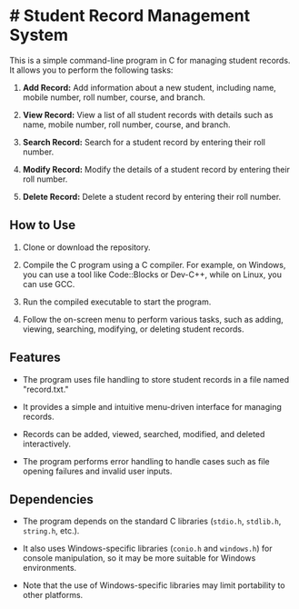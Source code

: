 # # Student Record Management System

This is a simple command-line program in C for managing student records. It allows you to perform the following tasks:

1. **Add Record:** Add information about a new student, including name, mobile number, roll number, course, and branch.

2. **View Record:** View a list of all student records with details such as name, mobile number, roll number, course, and branch.

3. **Search Record:** Search for a student record by entering their roll number.

4. **Modify Record:** Modify the details of a student record by entering their roll number.

5. **Delete Record:** Delete a student record by entering their roll number.

## How to Use

1. Clone or download the repository.

2. Compile the C program using a C compiler. For example, on Windows, you can use a tool like Code::Blocks or Dev-C++, while on Linux, you can use GCC.

3. Run the compiled executable to start the program.

4. Follow the on-screen menu to perform various tasks, such as adding, viewing, searching, modifying, or deleting student records.

## Features

- The program uses file handling to store student records in a file named "record.txt."

- It provides a simple and intuitive menu-driven interface for managing records.

- Records can be added, viewed, searched, modified, and deleted interactively.

- The program performs error handling to handle cases such as file opening failures and invalid user inputs.

## Dependencies

- The program depends on the standard C libraries (`stdio.h`, `stdlib.h`, `string.h`, etc.).

- It also uses Windows-specific libraries (`conio.h` and `windows.h`) for console manipulation, so it may be more suitable for Windows environments.

- Note that the use of Windows-specific libraries may limit portability to other platforms.



